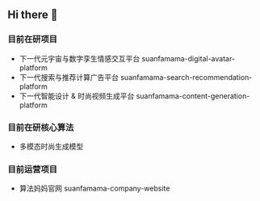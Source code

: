 ## Hi there 👋

### 目前在研项目
* 下一代元宇宙与数字孪生情感交互平台 suanfamama-digital-avatar-platform
* 下一代搜索与推荐计算广告平台 suanfamama-search-recommendation-platform
* 下一代智能设计 & 时尚视频生成平台 suanfamama-content-generation-platform

### 目前在研核心算法
* 多模态时尚生成模型

### 目前运营项目
* 算法妈妈官网 suanfamama-company-website

<!--

**Here are some ideas to get you started:**

🙋‍♀️ A short introduction - what is your organization all about?
🌈 Contribution guidelines - how can the community get involved?
👩‍💻 Useful resources - where can the community find your docs? Is there anything else the community should know?
🍿 Fun facts - what does your team eat for breakfast?
🧙 Remember, you can do mighty things with the power of [Markdown](https://docs.github.com/github/writing-on-github/getting-started-with-writing-and-formatting-on-github/basic-writing-and-formatting-syntax)
-->
